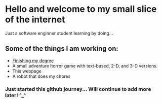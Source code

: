 
<html lang="en">
<head>
  <meta charset="utf-8">
  <meta name="viewport" content="width=device-width, initial-scale=1">

  <title>A Small Introduction</title>
  

<body>
  <!-- content here... -->

<h1>Hello and welcome to my small slice of the internet</h1>
<p>Just a software enginner student learning by doing... </p>

<h2>Some of the things I am working on:</h2>

<ul>
<li><abbr title="So I can make the mulah!">Finishing my degree</abbr></li>
<li>A small adventure horror game with text-based, 2-D, and 3-D versions.</li>
<li>This webpage</li>
<li>A robot that does my chores</li>
</ul>

</body>
</html>
<h3>Just started this github journey... Will continue to add more later! ^_^</h3>

<!---
gfiddle/gfiddle is a ✨ special ✨ repository because its `README.md` (this file) appears on your GitHub profile.
You can click the Preview link to take a look at your changes.
--->
